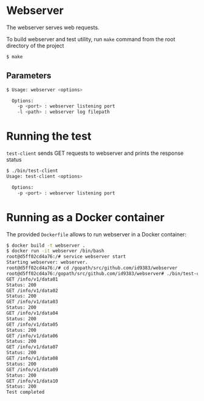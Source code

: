 # Webserver

The webserver serves web requests.

To build webserver and test utility, run ```make``` command from the root directory of the project
```sh
$ make
```

## Parameters
```sh
$ Usage: webserver <options>

  Options:
    -p <port> : webserver listening port
    -l <path> : webserver log filepath
```

# Running the test
```test-client``` sends GET requests to webserver and prints the response status
```sh
$ ./bin/test-client
Usage: test-client <options>

  Options:
    -p <port> : webserver listening port
```

# Running as a Docker container
The provided ```Dockerfile``` allows to run webserver in a Docker container:
```sh
$ docker build -t webserver .
$ docker run -it webserver /bin/bash
root@d5ff02cd4a76:/# service webserver start
Starting webserver: webserver.
root@d5ff02cd4a76:/# cd /gopath/src/github.com/id9383/webserver
root@d5ff02cd4a76:/gopath/src/github.com/id9383/webserver# ./bin/test-client -p 80
GET /info/v1/data01
Status: 200
GET /info/v1/data02
Status: 200
GET /info/v1/data03
Status: 200
GET /info/v1/data04
Status: 200
GET /info/v1/data05
Status: 200
GET /info/v1/data06
Status: 200
GET /info/v1/data07
Status: 200
GET /info/v1/data08
Status: 200
GET /info/v1/data09
Status: 200
GET /info/v1/data10
Status: 200
Test completed
```
